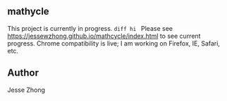 ## mathycle
This project is currently in progress. ```diff hi ```
Please see https://jessewzhong.github.io/mathcycle/index.html to see current progress. Chrome compatibility is live; I am working on Firefox, IE, Safari, etc.
## Author
Jesse Zhong
